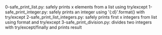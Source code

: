 0-safe_print_list.py: safely prints x elements from a list using try/except
1-safe_print_integer.py: safely prints an integer using '{:d}'.format() with try/except
2-safe_print_list_integers.py: safely prints first x integers from list using format and try/except
3-safe_print_division.py: divides two integers with try/except/finally and prints result

